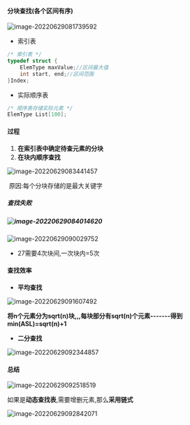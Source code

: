 #### 分块查找(各个区间有序)

![image-20220629081739592](https://cdn.jsdelivr.net/gh/DZX-hhh/Pictures/images/image-20220629081739592.png)

- 索引表

```c++
/* 索引表 */
typedef struct {
	ElemType maxValue;//区间最大值
	int start, end;//区间范围
}Index;
```

- 实际顺序表

```c++
/* 顺序表存储实际元素 */
ElemType List[100];
```

#### 过程

1. **在索引表中确定待查元素的分块**
2. **在块内顺序查找**

![image-20220629083441457](https://cdn.jsdelivr.net/gh/DZX-hhh/Pictures/images/image-20220629083441457.png)

​	原因:每个分块存储的是最大关键字

##### 查找失败

##### ![image-20220629084014620](https://cdn.jsdelivr.net/gh/DZX-hhh/Pictures/images/image-20220629084014620.png)

![image-20220629090029752](https://cdn.jsdelivr.net/gh/DZX-hhh/Pictures/images/image-20220629090029752.png)

- 27需要4次块间,一次块内=5次

#### 查找效率

- **平均查找**

![image-20220629091607492](https://cdn.jsdelivr.net/gh/DZX-hhh/Pictures/images/image-20220629091607492.png)

​	**将n个元素分为sqrt(n)块,,,每块部分有sqrt(n)个元素-------得到min(ASL)=sqrt(n)+1**

- **二分查找**

![image-20220629092344857](https://cdn.jsdelivr.net/gh/DZX-hhh/Pictures/images/image-20220629092344857.png)



#### 总结

![image-20220629092518519](https://cdn.jsdelivr.net/gh/DZX-hhh/Pictures/images/image-20220629092518519.png)

如果是**动态查找表**,需要增删元素,那么**采用链式**

![image-20220629092842071](https://cdn.jsdelivr.net/gh/DZX-hhh/Pictures/images/image-20220629092842071.png)